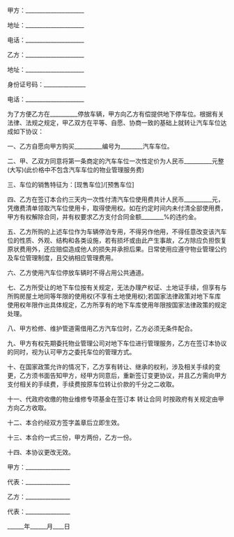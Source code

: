 
 


甲方：_____________________


地址：_____________________


电话：_____________________


乙方：_____________________


地址：_____________________


身份证号码：_______________


电话：_____________________


为了方便乙方在__________停放车辆，甲方向乙方有偿提供地下停车位。根据有关法律、法规之规定，甲乙双方在平等、自愿、协商一致的基础上就转让汽车车位达成如下协议：


一、乙方自愿向甲方购买__________编号为________汽车车位。


二、甲、乙双方同意将第一条商定的汽车车位一次性定价为人民币__________元整(大写)(此价格中不包含汽车车位的物业管理服务费)


三、车位的销售特征为：[现售车位]/[预售车位]


四、乙方在签订本合约三天内一次性付清汽车位使用费共计人民币__________元，凭缴费清单领取汽车位使用卡，取得使用权。如在约定时间内未付清全部使用费，甲方有权解除合同，并有权要求乙方支付合同金额________%的违约金。


五、乙方所购的上述车位作为车辆停泊专用，不得另作他用，不得任意改变该汽车位的性质、外观、结构和各类设施，若有损坏或由此产生事故，乙方除应负担恢复原状费用外，还应赔偿造成他人的损失并承担后果。日常使用应遵守物业管理公约及车位管理制度，且交纳相应管理费用。


六、乙方使用汽车位停放车辆时不得占用公共通道。


七、乙方所受让的地下车位按有关规定，无法办理产权证、土地证手续，但享有与所购房屋土地同等年限的使用权(不享有土地使用权);若国家法律政策对地下车库使用权年限作出具体规定，乙方所享有的地下车库使用年限按国家法律政策的规定处理。


八、甲方检修、维护管道需借用乙方汽车位时，乙方必须无条件配合。


九、甲方有权先期委托物业管理公司对地下车位进行管理服务，乙方在签订本协议的同时，视为认可甲方之委托车位的管理方式。


十、在国家政策允许的情况下，乙方享有转让、继承的权利，涉及相关手续的变更，乙方须书面告知甲方，经甲方同意后，重新签订变更协议，并且乙方需向甲方支付相关的手续费，手续费按原车位转让价款的千分之二收取。


十一、代政府收缴的物业维修专项基金在签订本
转让合同
时按政府有关规定由甲方向乙方收取。


十二、本合约经双方签字盖章后立即生效。


十三、本合约一式三份，甲方两份，乙方一份。


十四、本协议更改无效。


甲方：________________


代表：________________


乙方：________________


代表：________________


______年______月____日
 


 

 
 
 
 
 
  


  
 

  


  


  
 
 
 
 

